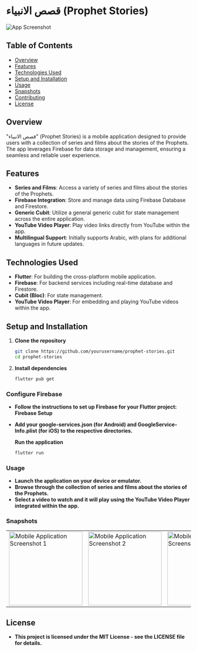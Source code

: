 # قصص الانبياء (Prophet Stories)

![App Screenshot](path_to_your_screenshot.png)

## Table of Contents
- [Overview](#overview)
- [Features](#features)
- [Technologies Used](#technologies-used)
- [Setup and Installation](#setup-and-installation)
- [Usage](#usage)
- [Snapshots](#snapshots)
- [Contributing](#contributing)
- [License](#license)

## Overview
"قصص الانبياء" (Prophet Stories) is a mobile application designed to provide users with a collection of series and films about the stories of the Prophets. The app leverages Firebase for data storage and management, ensuring a seamless and reliable user experience.

## Features
- **Series and Films**: Access a variety of series and films about the stories of the Prophets.
- **Firebase Integration**: Store and manage data using Firebase Database and Firestore.
- **Generic Cubit**: Utilize a general generic cubit for state management across the entire application.
- **YouTube Video Player**: Play video links directly from YouTube within the app.
- **Multilingual Support**: Initially supports Arabic, with plans for additional languages in future updates.

## Technologies Used
- **Flutter**: For building the cross-platform mobile application.
- **Firebase**: For backend services including real-time database and Firestore.
- **Cubit (Bloc)**: For state management.
- **YouTube Video Player**: For embedding and playing YouTube videos within the app.

## Setup and Installation
1. **Clone the repository**
   ```sh
   git clone https://github.com/yourusername/prophet-stories.git
   cd prophet-stories

2. **Install dependencies**
   ```sh
   flutter pub get

### Configure Firebase
- **Follow the instructions to set up Firebase for your Flutter project: Firebase Setup**
- **Add your google-services.json (for Android) and GoogleService-Info.plist (for iOS) to the respective directories.**

   **Run the application**
   ```sh
   flutter run

### Usage
- **Launch the application on your device or emulator.**
- **Browse through the collection of series and films about the stories of the Prophets.**
- **Select a video to watch and it will play using the YouTube Video Player integrated within the app.**

### Snapshots
<table>
  <tr>
    <td>
      <img src="images/1.png" alt="Mobile Application Screenshot 1" width="200"/>
    </td>
    <td>
      <img src="images/2.png" alt="Mobile Application Screenshot 2" width="200"/>
    </td>
    <td>
      <img src="images/3.png" alt="Mobile Application Screenshot 3" width="200"/>
    </td>
  </tr>
</table>


## License
- **This project is licensed under the MIT License - see the LICENSE file for details.**
